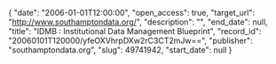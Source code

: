 {
  "date": "2006-01-01T12:00:00", 
  "open_access": true, 
  "target_url": "http://www.southamptondata.org/", 
  "description": "", 
  "end_date": null, 
  "title": "IDMB : Institutional Data Management Blueprint", 
  "record_id": "20060101T120000/yfeOXVhrpDXw2rC3CT2mJw==", 
  "publisher": "southamptondata.org", 
  "slug": 49741942, 
  "start_date": null
}


